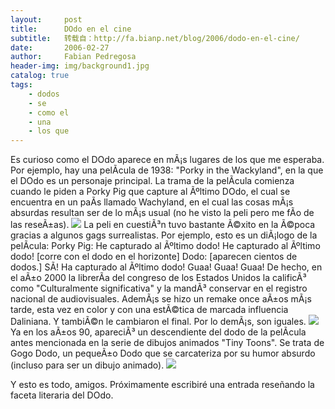 ```yaml
---
layout:     post
title:      DOdo en el cine
subtitle:   转载自：http://fa.bianp.net/blog/2006/dodo-en-el-cine/
date:       2006-02-27
author:     Fabian Pedregosa
header-img: img/background1.jpg
catalog: true
tags:
    - dodos
    - se
    - como el
    - una
    - los que
---
```


Es curioso como el DOdo aparece en mÃ¡s lugares de los que me esperaba.
Por ejemplo, hay una pelÃ­cula de 1938: "Porky in the Wackyland", en la
que el DOdo es un personaje principal. La trama de la pelÃ­cula comienza
cuando le piden a Porky Pig que capture al Ãºltimo DOdo, el cual se
encuentra en un paÃ­s llamado Wachyland, en el cual las cosas mÃ¡s
absurdas resultan ser de lo mÃ¡s usual (no he visto la peli pero me fÃ­o
de las reseÃ±as). ![](http://fabian.grupododo.com/images/dodo1.jpg)
 La peli en cuestiÃ³n tuvo bastante Ã©xito en
la Ã©poca gracias a algunos gags surrealistas. Por ejemplo, esto es un
diÃ¡logo de la pelÃ­cula: Porky Pig: He capturado al Ãºltimo dodo! He
capturado al Ãºltimo dodo! [corre con el dodo en el horizonte] Dodo:
[aparecen cientos de dodos.] SÃ­! Ha capturado al Ãºltimo dodo! Guaa!
Guaa! Guaa! De hecho, en el aÃ±o 2000 la librerÃ­a del congreso de los
Estados Unidos la calificÃ³ como "Culturalmente significativa" y la
mandÃ³ conservar en el registro nacional de audiovisuales. AdemÃ¡s se
hizo un remake once aÃ±os mÃ¡s tarde, esta vez en color y con una
estÃ©tica de marcada influencia Daliniana. Y tambiÃ©n le cambiaron el
final. Por lo demÃ¡s, son iguales. ![](http://fabian.grupododo.com/images/dodoepisode.jpg)
 Ya en los aÃ±os 90,
apareciÃ³ un descendiente del dodo de la pelÃ­cula antes mencionada en
la serie de dibujos animados "Tiny Toons". Se trata de Gogo Dodo, un
pequeÃ±o Dodo que se carcateriza por su humor absurdo (incluso para ser
un dibujo animado).
![](http://fabian.grupododo.com/images/125pxGogo_Dodo.jpg)


Y esto es todo, amigos. Próximamente escribiré una entrada reseñando la faceta literaria del DOdo.
